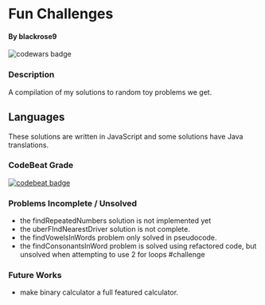 # Fun Challenges
#### By blackrose9
![codewars badge](https://www.codewars.com/users/blackrose9/badges/micro)

### Description
A compilation of my solutions to random toy problems we get.

## Languages
These solutions are written in JavaScript and some solutions have Java translations.

### CodeBeat Grade
[![codebeat badge](https://codebeat.co/badges/d4640f9c-5ed1-4ba3-8b89-c54b30b7189d)](https://codebeat.co/projects/github-com-blackrose9-friendly-challenges-master)

### Problems Incomplete / Unsolved
* the findRepeatedNumbers solution is not implemented yet
* the uberFIndNearestDriver solution is not complete.
* the findVowelsInWords problem only solved in pseudocode.
* the findConsonantsInWord problem is solved using refactored code, but unsolved when attempting to use 2 for loops #challenge

### Future Works
* make binary calculator a full featured calculator.